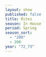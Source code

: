 ```yaml
---
layout: show
published: false
title: Rites
season: In House
period: Spring
season_sort: 
  - "200"
  - 200
year: "72_73"
---
```



